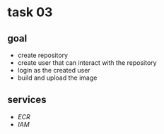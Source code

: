 # task 03

## goal

-   create repository
-   create user that can interact with the repository
-   login as the created user
-   build and upload the image

## services

-   _ECR_
-   _IAM_

